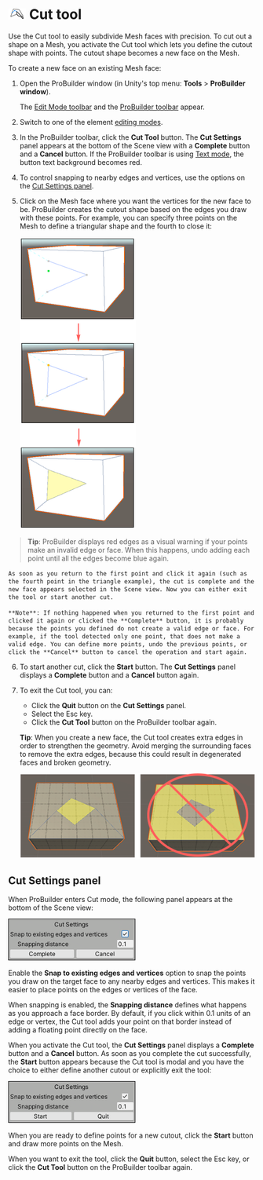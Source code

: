 # ![Cut Tool icon](images/icons/Cut_Tool.png) Cut tool

Use the Cut tool to easily subdivide Mesh faces with precision. To cut out a shape on a Mesh, you activate the Cut tool which lets you define the cutout shape with points. The cutout shape becomes a new face on the Mesh.

To create a new face on an existing Mesh face:

1. Open the ProBuilder window (in Unity's top menu: **Tools** > **ProBuilder window**).

	The [Edit Mode toolbar](edit-mode-toolbar.md) and the [ProBuilder toolbar](toolbar.md) appear.

1. Switch to one of the element [editing modes](modes.md).

2. In the ProBuilder toolbar, click the **Cut Tool** button. The **Cut Settings** panel appears at the bottom of the Scene view with a **Complete** button and a **Cancel** button. If the ProBuilder toolbar is using [Text mode](customizing.md#text-vs-icon-mode), the button text background becomes red.

3. To control snapping to nearby edges and vertices, use the options on the [Cut Settings panel](#cut-tool_panel).

5. Click on the Mesh face where you want the vertices for the new face to be. ProBuilder creates the cutout shape based on the edges you draw with these points. For example, you can specify three points on the Mesh to define a triangular shape and the fourth to close it:

	![Example of a triangular cutout on a face](images/cut-tool-example.png)

  > **Tip**: ProBuilder displays red edges as a visual warning if your points make an invalid edge or face. When this happens, undo adding each point until all the edges become blue again.

	As soon as you return to the first point and click it again (such as the fourth point in the triangle example), the cut is complete and the new face appears selected in the Scene view. Now you can either exit the tool or start another cut.

	**Note**: If nothing happened when you returned to the first point and clicked it again or clicked the **Complete** button, it is probably because the points you defined do not create a valid edge or face. For example, if the tool detected only one point, that does not make a valid edge. You can define more points, undo the previous points, or click the **Cancel** button to cancel the operation and start again.

6. To start another cut, click the **Start** button. The **Cut Settings** panel displays a **Complete** button and a **Cancel** button again.

7. To exit the Cut tool, you can:

	* Click the **Quit** button on the **Cut Settings** panel.
	* Select the Esc key.
	* Click the **Cut Tool** button on the ProBuilder toolbar again.

	**Tip**: When you create a new face, the Cut tool creates extra edges in order to strengthen the geometry. Avoid merging the surrounding faces to remove the extra edges, because this could result in degenerated faces and broken geometry.

	![After you cut a face, extra edges secure the new face's integrity. Removing those images makes the new face unstable](images/cut-tool-nomerge.png)



<a name="cut-tool_panel"></a>

## Cut Settings panel

When ProBuilder enters Cut mode, the following panel appears at the bottom of the Scene view:

![Extra options for the Cut Tool](images/Cut_Tool-panel.png)

Enable the **Snap to existing edges and vertices** option to snap the points you draw on the target face to any nearby edges and vertices. This makes it easier to place points on the edges or vertices of the face.

When snapping is enabled, the **Snapping distance** defines what happens as you approach a face border. By default, if you click within 0.1 units of an edge or vertex, the Cut tool adds your point on that border instead of adding a floating point directly on the face.

When you activate the Cut tool, the **Cut Settings** panel displays a **Complete** button and a **Cancel** button. As soon as you complete the cut successfully, the **Start** button appears because the Cut tool is modal and you have the choice to either define another cutout or explicitly exit the tool:

![You can choose to start another cut or exit the Cut Tool](images/Cut_Tool-panel2.png)

When you are ready to define points for a new cutout, click the **Start** button and draw more points on the Mesh.

When you want to exit the tool, click the **Quit** button, select the Esc key, or click the **Cut Tool** button on the ProBuilder toolbar again.
